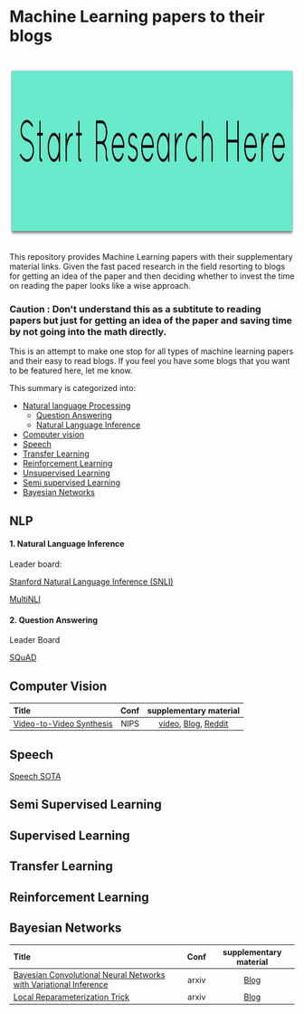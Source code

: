 # Machine Learning papers to their blogs

<div align="left">
<h1>
    <img alt="HEADER" src="start.jpg" width="900" height="300"></img>
</h1>

This repository provides Machine Learning papers with their supplementary material links. Given the fast paced research in the field resorting to blogs for getting an idea of the paper and then deciding whether to invest the time on reading the paper looks like a wise approach.

### Caution : Don't understand this as a subtitute to reading papers but just for getting an idea of the paper and saving time by not going into the math directly.

This is an attempt to make  one stop for all types of machine learning papers and their easy to read blogs. If you feel you have some blogs that you want to be featured here, let me know.

This summary is categorized into:

- [Natural language Processing](https://github.com/purvanshi/ML-Research-Made-Easy#NLP)
  - [Question Answering](https://github.com/purvanshi/ML-Research-Made-Easys#Language-Modelling)
  - [Natural Language Inference](https://github.com/purvanshi/ML-Research-Made-Easy#supervised-learning) 
- [Computer vision](https://github.com/purvanshi/ML-Research-Made-Easy#computer-vision)
- [Speech](https://github.com/purvanshi/ML-Research-Made-Easy#speech)
- [Transfer Learning](https://github.com/purvanshi/ML-Research-Made-Easy#transfer-learning)
- [Reinforcement Learning](https://github.com/purvanshi/ML-Research-Made-Easy#reinforcement-learning)
- [Unsupervised Learning](https://github.com/purvanshi/ML-Research-Made-Easy#unsupervised-learning)
- [Semi supervised Learning](https://github.com/purvanshi/ML-Research-Made-Easy#semi-supervised-learning)
- [Bayesian Networks](https://github.com/purvanshi/ML-Research-Made-Easy#bayesian-networks)



## NLP


#### 1. Natural Language Inference 
Leader board: 

[Stanford Natural Language Inference (SNLI)](https://nlp.stanford.edu/projects/snli/)

[MultiNLI](https://www.kaggle.com/c/multinli-matched-open-evaluation/leaderboard)



#### 2. Question Answering
Leader Board

[SQuAD](https://rajpurkar.github.io/SQuAD-explorer/)



## Computer Vision
| Title | Conf | supplementary material | 
|:--------|:--------:|:--------:|
| [Video-to-Video Synthesis](https://arxiv.org/abs/1808.06601) | NIPS | [video](https://youtu.be/5zlcXTCpQqM), [Blog](https://www.techleer.com/articles/549-video-to-video-synthesis-at-2k-resolution-using-a-conditional-gan-framework/), [Reddit](https://www.reddit.com/r/MachineLearning/comments/98ulq8/videotovideo_synthesis_from_nvidia_with_code_r/)  |


## Speech
[Speech SOTA](https://github.com/syhw/wer_are_we)

## Semi Supervised Learning


## Supervised Learning

## Transfer Learning



## Reinforcement Learning

## Bayesian Networks


| Title | Conf | supplementary material |
|:--------|:--------:|:--------:|
| [Bayesian Convolutional Neural Networks with Variational Inference](https://arxiv.org/abs/1806.05978) | arxiv | [Blog](https://medium.com/neuralspace/bayesian-convolutional-neural-networks-with-bayes-by-backprop-c84dcaaf086e) |
| [Local Reparameterization Trick](https://arxiv.org/abs/1506.02557) | arxiv | [Blog](https://medium.com/@llionj/the-reparameterization-trick-4ff30fe92954) |
